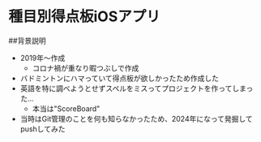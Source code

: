 # 種目別得点板iOSアプリ

##背景説明
- 2019年〜作成
  - コロナ禍が重なり暇つぶしで作成
- バドミントンにハマっていて得点板が欲しかったため作成した
- 英語を特に調べようとせずスペルをミスってプロジェクトを作ってしまった…
  - 本当は"ScoreBoard"
- 当時はGit管理のことを何も知らなかったため、2024年になって発掘してpushしてみた
  
